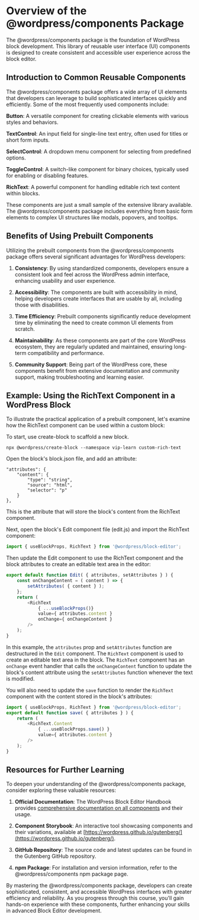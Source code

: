 # Overview of the @wordpress/components Package

The @wordpress/components package is the foundation of WordPress block development. This library of reusable user interface (UI) components is designed to create consistent and accessible user experience across the block editor.

## Introduction to Common Reusable Components

The @wordpress/components package offers a wide array of UI elements that developers can leverage to build sophisticated interfaces quickly and efficiently. Some of the most frequently used components include:

**Button**: A versatile component for creating clickable elements with various styles and behaviors.

**TextControl**: An input field for single-line text entry, often used for titles or short form inputs.

**SelectControl**: A dropdown menu component for selecting from predefined options.

**ToggleControl**: A switch-like component for binary choices, typically used for enabling or disabling features.

**RichText**: A powerful component for handling editable rich text content within blocks.

These components are just a small sample of the extensive library available. The @wordpress/components package includes everything from basic form elements to complex UI structures like modals, popovers, and tooltips.

## Benefits of Using Prebuilt Components

Utilizing the prebuilt components from the @wordpress/components package offers several significant advantages for WordPress developers:

1. **Consistency**: By using standardized components, developers ensure a consistent look and feel across the WordPress admin interface, enhancing usability and user experience.

2. **Accessibility**: The components are built with accessibility in mind, helping developers create interfaces that are usable by all, including those with disabilities.

3. **Time Efficiency**: Prebuilt components significantly reduce development time by eliminating the need to create common UI elements from scratch.

4. **Maintainability**: As these components are part of the core WordPress ecosystem, they are regularly updated and maintained, ensuring long-term compatibility and performance.

5. **Community Support**: Being part of the WordPress core, these components benefit from extensive documentation and community support, making troubleshooting and learning easier.

## Example: Using the RichText Component in a WordPress Block

To illustrate the practical application of a prebuilt component, let's examine how the RichText component can be used within a custom block:

To start, use create-block to scaffold a new block.

```
npx @wordpress/create-block --namespace vip-learn custom-rich-text
```

Open the block's block.json file, and add an attribute:

```
"attributes": {
    "content": {
        "type": "string",
        "source": "html",
        "selector": "p"
    }
},
```

This is the attribute that will store the block's content from the RichText component.

Next, open the block's Edit component file (edit.js) and import the RichText component:

```javascript
import { useBlockProps, RichText } from '@wordpress/block-editor';
```

Then update the Edit component to use the RichText component and the block attributes to create an editable text area in the editor:

```javascript
export default function Edit( { attributes, setAttributes } ) {
    const onChangeContent = ( content ) => {
        setAttributes( { content } );
    };
    return (
        <RichText
            { ...useBlockProps()}
            value={ attributes.content }
            onChange={ onChangeContent }
        />
    );
}
```

In this example, the `attributes` prop and `setAttributes` function are destructured in the `Edit` component. The `RichText` component is used to create an editable text area in the block. The `RichText` component has an `onChange` event handler that calls the `onChangeContent` function to update the block's content attribute using the `setAttributes` function whenever the text is modified.

You will also need to update the `save` function to render the `RichText` component with the content stored in the block's attributes:

```javascript
import { useBlockProps, RichText } from '@wordpress/block-editor';
export default function save( { attributes } ) {
	return (
		<RichText.Content
			{ ...useBlockProps.save() }
			value={ attributes.content }
		/>
	);
}
```

## Resources for Further Learning

To deepen your understanding of the @wordpress/components package, consider exploring these valuable resources:

1. **Official Documentation**: The WordPress Block Editor Handbook provides [comprehensive documentation on all components](https://developer.wordpress.org/block-editor/reference-guides/components/) and their usage.

2. **Component Storybook**: An interactive tool showcasing components and their variations, available at [https://wordpress.github.io/gutenberg/](https://wordpress.github.io/gutenberg/).

3. **GitHub Repository**: The source code and latest updates can be found in the Gutenberg GitHub repository.

4. **npm Package**: For installation and version information, refer to the @wordpress/components npm package page.

By mastering the @wordpress/components package, developers can create sophisticated, consistent, and accessible WordPress interfaces with greater efficiency and reliability. As you progress through this course, you'll gain hands-on experience with these components, further enhancing your skills in advanced Block Editor development.  